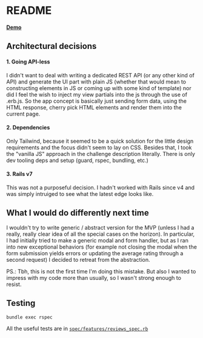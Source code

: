 # README

[**Demo**](https://obscure-project-vanillajs.herokuapp.com/)

## Architectural decisions

#### 1. Going API-less

I didn't want to deal with writing a dedicated REST API (or any other kind of API) and generate the UI part with plain JS (whether that would mean to constructing elements in JS or coming up with some kind of template) nor did I feel the wish to inject my view partials into the js through the use of .erb.js. So the app concept is basically just sending form data, using the HTML response, cherry pick HTML elements and render them into the current page.

#### 2. Dependencies

Only Tailwind, because it seemed to be a quick solution for the little design requirements and the focus didn't seem to lay on CSS. Besides that, I took the "vanilla JS" approach in the challenge description literally. There is only dev tooling deps and setup (guard, rspec, bundling, etc.)

#### 3. Rails v7

This was not a purposeful decision. I hadn't worked with Rails since v4 and was simply intruiged to see what the latest edge looks like.

## What I would do differently next time

I wouldn't try to write generic / abstract version for the MVP (unless I had a really, really clear idea of all the special cases on the horizon). In particular, I had initially tried to make a generic modal and form handler, but as I ran into new exceptional behaviors (for example not closing the modal when the form submission yields errors or updating the average rating through a second request) I decided to retreat from the abstraction.

PS.: Tbh, this is not the first time I'm doing this mistake. But also I wanted to impress with my code more than usually, so I wasn't strong enough to resist.

## Testing

`bundle exec rspec`

All the useful tests are in [`spec/features/reviews_spec.rb`](spec/features/reviews_spec.rb)